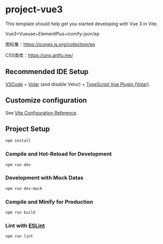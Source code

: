 # project-vue3

This template should help get you started developing with Vue 3 in Vite.

Vue3+Vueuse+ElementPlus+iconify-json/ep

图标集：https://icones.js.org/collection/ep

CSS类库：https://uno.antfu.me/

## Recommended IDE Setup

[VSCode](https://code.visualstudio.com/) + [Volar](https://marketplace.visualstudio.com/items?itemName=Vue.volar) (and disable Vetur) + [TypeScript Vue Plugin (Volar)](https://marketplace.visualstudio.com/items?itemName=Vue.vscode-typescript-vue-plugin).

## Customize configuration

See [Vite Configuration Reference](https://vitejs.dev/config/).

## Project Setup

```sh
npm install
```

### Compile and Hot-Reload for Development

```sh
npm run dev
```

###  Development with Mock Datas

```sh
npm run dev:mock
```

### Compile and Minify for Production

```sh
npm run build
```

### Lint with [ESLint](https://eslint.org/)

```sh
npm run lint
```

